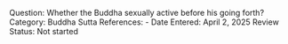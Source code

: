 Question: Whether the Buddha sexually active before his going forth?
Category: Buddha
Sutta References: -
Date Entered: April 2, 2025
Review Status: Not started